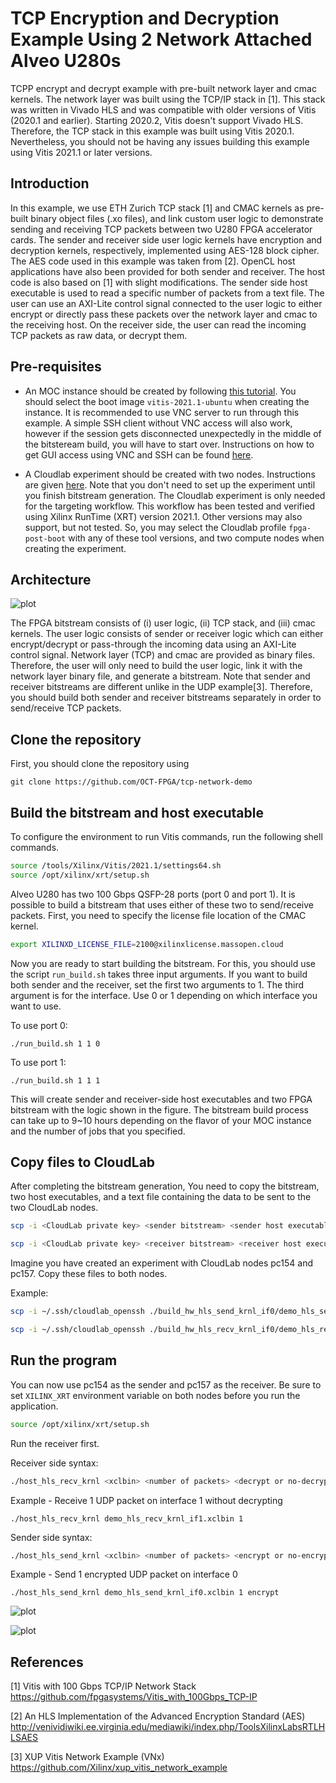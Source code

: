 # TCP Encryption and Decryption Example Using 2 Network Attached Alveo U280s

TCPP encrypt and decrypt example with pre-built network layer and cmac kernels. The network layer was built using the TCP/IP stack in [1]. This stack was written in Vivado HLS and was compatible with older versions of Vitis (2020.1 and earlier). Starting 2020.2, Vitis doesn't support Vivado HLS. Therefore, the TCP stack in this example was built using Vitis 2020.1. Nevertheless, you should not be having any issues building this example using Vitis 2021.1 or later versions.

## Introduction

In this example, we use ETH Zurich TCP stack [1] and CMAC kernels as pre-built binary object files (.xo files), and link custom user logic to demonstrate sending and receiving TCP packets between two U280 FPGA accelerator cards. The sender and receiver side user logic kernels have encryption and decryption kernels, respectively, implemented using AES-128 block cipher. The AES code used in this example was taken from [2]. OpenCL host applications have also been provided for both sender and receiver. The host code is also based on [1] with slight modifications. The sender side host executable is used to read a specific number of packets from a text file. The user can use an AXI-Lite control signal connected to the user logic to either encrypt or directly pass these packets over the network layer and cmac to the receiving host. On the receiver side, the user can read the incoming TCP packets as raw data, or decrypt them.   

## Pre-requisites

- An MOC instance should be created by following [this tutorial](https://github.com/OCT-FPGA/oct-tutorials/blob/master/mocsetup/instancesetup.md). You should select the boot image ```vitis-2021.1-ubuntu``` when creating the instance.  It is recommended to use VNC server to run through this example. A simple SSH client without VNC access will also work, however if the session gets disconnected unexpectedly in the middle of the bitsteream build, you will have to start over. Instructions on how to get GUI access using VNC and SSH can be found [here](https://github.com/OCT-FPGA/oct-tutorials/blob/master/vncsshsetup/README.md).

- A Cloudlab experiment should be created with two nodes. Instructions are given [here](https://github.com/OCT-FPGA/oct-tutorials/tree/master/cloudlab-setup). Note that you don't need to set up the experiment until you finish bitstream generation. The Cloudlab experiment is only needed for the targeting workflow. This workflow has been tested and verified using Xilinx RunTime (XRT) version 2021.1. Other versions may also support, but not tested. So, you may select the Cloudlab profile ```fpga-post-boot``` with any of these tool versions, and two compute nodes when creating the experiment.  

## Architecture

![plot](images/demo.jpg)

The FPGA bitstream consists of (i) user logic, (ii) TCP stack, and (iii) cmac kernels. The user logic consists of sender or receiver logic which can either encrypt/decrypt or pass-through the incoming data using an AXI-Lite control signal. Network layer (TCP) and cmac are provided as binary files. Therefore, the user will only need to build the user logic, link it with the network layer binary file, and generate a bitstream. Note that sender and receiver bitstreams are different unlike in the UDP example[3]. Therefore, you should build both sender and receiver bitstreams separately in order to send/receive TCP packets.   


## Clone the repository

First, you should clone the repository using

```git clone https://github.com/OCT-FPGA/tcp-network-demo```

## Build the bitstream and host executable

To configure the environment to run Vitis commands, run the following shell commands.

```bash
source /tools/Xilinx/Vitis/2021.1/settings64.sh
source /opt/xilinx/xrt/setup.sh
```

Alveo U280 has two 100 Gbps QSFP-28 ports (port 0 and port 1). It is possible to build a bitstream that uses either of these two to send/receive packets. First, you need to specify the license file location of the CMAC kernel. 

```bash
export XILINXD_LICENSE_FILE=2100@xilinxlicense.massopen.cloud
```

Now you are ready to start building the bitstream. For this, you should use the script ```run_build.sh``` takes three input arguments. If you want to build both sender and the receiver, set the first two arguments to 1. The third argument is for the interface. Use 0 or 1 depending on which interface you want to use.

To use port 0:

```./run_build.sh 1 1 0```

To use port 1:

```./run_build.sh 1 1 1```


This will create sender and receiver-side host executables and two FPGA bitstream with the logic shown in the figure. The bitstream build process can take up to 9~10 hours depending on the flavor of your MOC instance and the number of jobs that you specified.  

## Copy files to CloudLab

After completing the bitstream generation, You need to copy the bitstream, two host executables, and a text file containing the data to be sent to the two CloudLab nodes.

```bash
scp -i <CloudLab private key> <sender bitstream> <sender host executable> <text file> <user name>@<sender CloudLab node IP>:<destination directory>
```

```bash
scp -i <CloudLab private key> <receiver bitstream> <receiver host executable> <user name>@<receiver CloudLab node IP>:<destination directory>
```


Imagine you have created an experiment with CloudLab nodes pc154 and pc157. Copy these files to both nodes.

Example:

```bash
scp -i ~/.ssh/cloudlab_openssh ./build_hw_hls_send_krnl_if0/demo_hls_send_krnl_if0.xclbin ./host/build_sw_hls_send_krnl/host_hls_send_krnl ./host/alice29.txt suranga@pc154.cloudlab.umass.edu:~
```

```bash
scp -i ~/.ssh/cloudlab_openssh ./build_hw_hls_recv_krnl_if0/demo_hls_recv_krnl_if0.xclbin ./host/build_sw_hls_recv_krnl/host_hls_recv_krnl suranga@pc157.cloudlab.umass.edu:~
```

## Run the program

You can now use pc154 as the sender and pc157 as the receiver. Be sure to set ```XILINX_XRT``` environment variable on both nodes before you run the application.

```bash
source /opt/xilinx/xrt/setup.sh
```

Run the receiver first.

Receiver side syntax:

```bash
./host_hls_recv_krnl <xclbin> <number of packets> <decrypt or no-decrypt (optional)> <receiver IP (optional)> 
```

Example - Receive 1 UDP packet on interface 1 without decrypting

```
./host_hls_recv_krnl demo_hls_recv_krnl_if1.xclbin 1
```

Sender side syntax:

```bash
./host_hls_send_krnl <xclbin> <number of packets> <encrypt or no-encrypt (optional)> <sender IP (optional)> <receiver IP (optional)> 
```

Example - Send 1 encrypted UDP packet on interface 0

```
./host_hls_send_krnl demo_hls_send_krnl_if0.xclbin 1 encrypt
```

![plot](images/sender.png)

![plot](images/receiver.png)

## References


[1] Vitis with 100 Gbps TCP/IP Network Stack https://github.com/fpgasystems/Vitis_with_100Gbps_TCP-IP

[2] An HLS Implementation of the Advanced Encryption Standard (AES) http://venividiwiki.ee.virginia.edu/mediawiki/index.php/ToolsXilinxLabsRTLHLSAES

[3] XUP Vitis Network Example (VNx) https://github.com/Xilinx/xup_vitis_network_example

